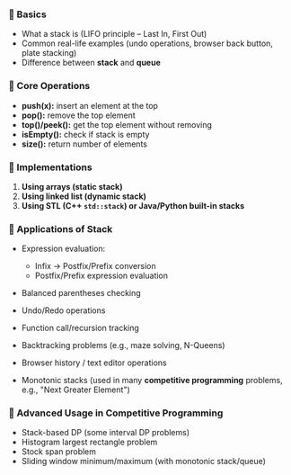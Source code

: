 ### 🔹 Basics

* What a stack is (LIFO principle – Last In, First Out)
* Common real-life examples (undo operations, browser back button, plate stacking)
* Difference between **stack** and **queue**

### 🔹 Core Operations

* **push(x):** insert an element at the top
* **pop():** remove the top element
* **top()/peek():** get the top element without removing
* **isEmpty():** check if stack is empty
* **size():** return number of elements

### 🔹 Implementations

1. **Using arrays (static stack)**
2. **Using linked list (dynamic stack)**
3. **Using STL (C++ `std::stack`) or Java/Python built-in stacks**

### 🔹 Applications of Stack

* Expression evaluation:

  * Infix → Postfix/Prefix conversion
  * Postfix/Prefix expression evaluation
* Balanced parentheses checking
* Undo/Redo operations
* Function call/recursion tracking
* Backtracking problems (e.g., maze solving, N-Queens)
* Browser history / text editor operations
* Monotonic stacks (used in many **competitive programming** problems, e.g., "Next Greater Element")

### 🔹 Advanced Usage in Competitive Programming

* Stack-based DP (some interval DP problems)
* Histogram largest rectangle problem
* Stock span problem
* Sliding window minimum/maximum (with monotonic stack/queue)
